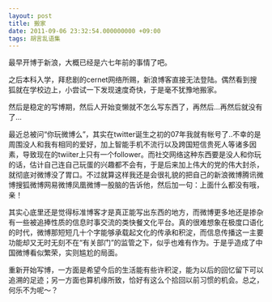 ```yaml
---
layout: post
title: 搬家
date: 2011-09-06 23:32:54.000000000 +09:00
tags: 胡言乱语集
---
```

最早开博于新浪，大概已经是六七年前的事情了吧。

之后本科入学，拜悲剧的cernet网络所赐，新浪博客直接无法登陆。偶然看到搜狐就在学校边上，小尝试一下发现速度奇快，于是毫不犹豫地搬家。

然后是稳定的写博期，然后人开始变懒就不怎么写东西了，再然后...再然后就没有了...

最近总被问“你玩微博么”，其实在twitter诞生之初的07年我就有帐号了..不幸的是周围没人和我有相同的爱好，加上智能手机不流行以及跨国短信贵死人等诸多因素，导致现在的twiiter上只有一个follower。而社交网络这种东西要是没人和你玩的话，估计自己连自己玩蛋的兴趣都不会有，于是后来加上伟大的党的伟大封杀，就彻底对微博没了胃口。不过就算这样我还是会很礼貌的把自己的新浪微博腾讯微博搜狐微博网易微博凤凰微博一股脑的告诉他，然后加一句：上面什么都没有哦，亲！

其实心底里还是觉得标准博客才是真正能写出东西的地方，而微博更多地还是掺杂有一些被追捧性质的信息时事交流的类快餐文化平台。真的很难想象在极度口语化的时代，微博那短短几十个字能够承载起文化的传承和积淀，而信息传播这一主要功能却又无时无刻不在“有关部门”的监管之下，似乎也难有作为。于是乎造成了中国微博看似繁荣，实则尴尬的局面。

重新开始写博，一方面是希望今后的生活能有些许积淀，能为以后的回忆留下可以追溯的足迹；另一方面也算机缘所致，恰好有这么个拾回以前习惯的机会。总之，何乐不为呢～？